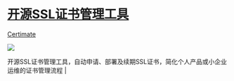 # [开源SSL证书管理工具](https://github.com/jaaleng/jaaleng.github.io/issues/74)

[Certimate](https://github.com/usual2970/certimate)

![](https://pic.superbed.cc/item/66f25d91991d0115df77e842.jpg)


开源SSL证书管理工具，自动申请、部署及续期SSL证书，简化个人产品或小企业运维的证书管理流程 |